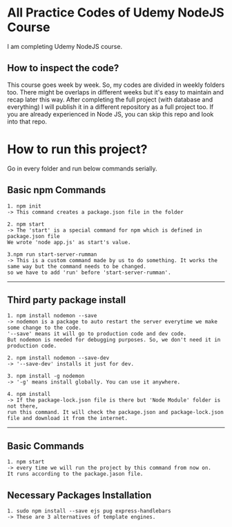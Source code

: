 # All Practice Codes of Udemy NodeJS Course

I am completing Udemy NodeJS course. 

## How to inspect the code? 
This course goes week by week. So, my codes are divided in weekly folders too. There might be overlaps in different weeks but it's easy to maintain and recap later this way. After completing the full project (with database and everything) I will publish it in a different repository as a full project too. If you are already experienced in Node JS, you can skip this repo and look into that repo.

# How to run this project? 
Go in every folder and run below commands serially.
## Basic npm Commands
```$xslt
1. npm init
-> This command creates a package.json file in the folder

2. npm start
-> The 'start' is a special command for npm which is defined in package.json file
We wrote 'node app.js' as start's value. 

3.npm run start-server-rumman
-> This is a custom command made by us to do something. It works the same way but the command needs to be changed.
so we have to add 'run' before 'start-server-rumman'.
```

---
## Third party package install
```$xslt
1. npm install nodemon --save
-> nodemon is a package to auto restart the server everytime we make some change to the code.
'--save' means it will go to production code and dev code.
But nodemon is needed for debugging purposes. So, we don't need it in production code.

2. npm install nodemon --save-dev
-> '--save-dev' installs it just for dev. 

3. npm install -g nodemon
-> '-g' means install globally. You can use it anywhere.

4. npm install
-> If the package-lock.json file is there but 'Node Module' folder is not there, 
run this command. It will check the package.json and package-lock.json file and download it from the internet. 
```
---
## Basic Commands
```$xslt
1. npm start
-> every time we will run the project by this command from now on. 
It runs according to the package.jason file.
```

## Necessary Packages Installation
```$xslt
1. sudo npm install --save ejs pug express-handlebars
-> These are 3 alternatives of template engines.
```
